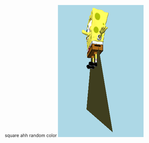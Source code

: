 <p align="center">
  <span>square ahh random color</span>
  <a href="https://github.com/ramenaru"><img src="images-good.png" alt="gooooodsss"></a>
</p>
